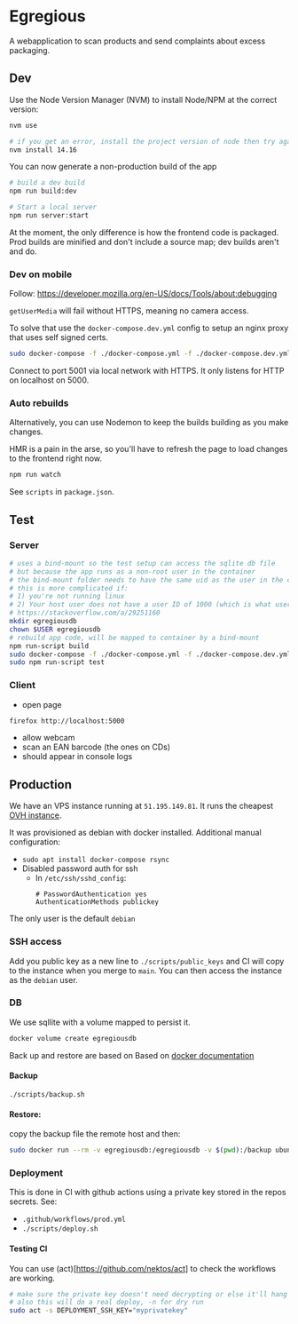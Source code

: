 # Egregious

A webapplication to scan products and send complaints about excess packaging.

## Dev

Use the Node Version Manager (NVM) to install Node/NPM at the correct version:

```bash
nvm use

# if you get an error, install the project version of node then try again
nvm install 14.16
```

You can now generate a non-production build of the app

```bash
# build a dev build
npm run build:dev

# Start a local server
npm run server:start
```

At the moment, the only difference is how the frontend code is packaged. Prod builds are minified and don't include a source map; dev builds aren't and do.

### Dev on mobile

Follow: https://developer.mozilla.org/en-US/docs/Tools/about:debugging

`getUserMedia` will fail without HTTPS, meaning no camera access.

To solve that use the `docker-compose.dev.yml` config to setup an nginx proxy that uses self signed certs.

```bash
sudo docker-compose -f ./docker-compose.yml -f ./docker-compose.dev.yml up --build
```

Connect to port 5001 via local network with HTTPS. It only listens for HTTP on localhost on 5000.

### Auto rebuilds

Alternatively, you can use Nodemon to keep the builds building as you make changes.

HMR is a pain in the arse, so you'll have to refresh the page to load changes to the frontend right now.

```bash
npm run watch
```

See `scripts` in `package.json`.

## Test

### Server

```bash
# uses a bind-mount so the test setup can access the sqlite db file
# but because the app runs as a non-root user in the container
# the bind-mount folder needs to have the same uid as the user in the container
# this is more complicated if:
# 1) you're not running linux
# 2) Your host user does not have a user ID of 1000 (which is what user node has in the container)
# https://stackoverflow.com/a/29251160
mkdir egregiousdb
chown $USER egregiousdb
# rebuild app code, will be mapped to container by a bind-mount
npm run-script build
sudo docker-compose -f ./docker-compose.yml -f ./docker-compose.dev.yml up
sudo npm run-script test
```

### Client

- open page

```bash
firefox http://localhost:5000
```

- allow webcam
- scan an EAN barcode (the ones on CDs)
- should appear in console logs

## Production

We have an VPS instance running at `51.195.149.81`.
It runs the cheapest [OVH instance](https://www.ovhcloud.com/en-gb/vps/compare/).

It was provisioned as debian with docker installed.
Additional manual configuration:

- `sudo apt install docker-compose rsync`
- Disabled password auth for ssh
  - In `/etc/ssh/sshd_config`:
    ```
    # PasswordAuthentication yes
    AuthenticationMethods publickey
    ```

The only user is the default `debian`

### SSH access

Add you public key as a new line to `./scripts/public_keys` and CI will copy to the instance when you merge to `main`.
You can then access the instance as the `debian` user.

### DB

We use sqllite with a volume mapped to persist it.

```bash
docker volume create egregiousdb
```

Back up and restore are based on Based on [docker documentation](https://docs.docker.com/storage/volumes/#backup-restore-or-migrate-data-volumes)

#### Backup

```
./scripts/backup.sh
```

#### Restore:

copy the backup file the remote host and then:

```bash
sudo docker run --rm -v egregiousdb:/egregiousdb -v $(pwd):/backup ubuntu bash -c "cd /egregiousdb && tar -xzf /backup/backup.tar --strip 1"
```

### Deployment

This is done in CI with github actions using a private key stored in the repos secrets.
See:

- `.github/workflows/prod.yml`
- `./scripts/deploy.sh`

#### Testing CI

You can use (act)[https://github.com/nektos/act] to check the workflows are working.

```bash
# make sure the private key doesn't need decrypting or else it'll hang when trying to access it
# also this will do a real deploy, -n for dry run
sudo act -s DEPLOYMENT_SSH_KEY="myprivatekey"
```
